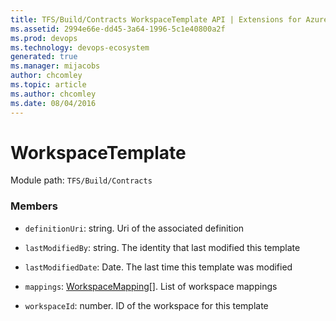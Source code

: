 ```yaml
---
title: TFS/Build/Contracts WorkspaceTemplate API | Extensions for Azure DevOps Services
ms.assetid: 2994e66e-dd45-3a64-1996-5c1e40800a2f
ms.prod: devops
ms.technology: devops-ecosystem
generated: true
ms.manager: mijacobs
author: chcomley
ms.topic: article
ms.author: chcomley
ms.date: 08/04/2016
---
```


# WorkspaceTemplate

Module path: `TFS/Build/Contracts`


### Members

* `definitionUri`: string. Uri of the associated definition

* `lastModifiedBy`: string. The identity that last modified this template

* `lastModifiedDate`: Date. The last time this template was modified

* `mappings`: [WorkspaceMapping](./WorkspaceMapping.md)[]. List of workspace mappings

* `workspaceId`: number. ID of the workspace for this template

